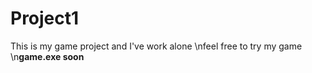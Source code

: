 # Project1
This is my game project and I've work alone
\nfeel free to try my game
\n**game.exe soon**
